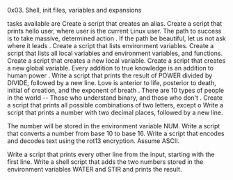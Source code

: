 0x03. Shell, init files, variables and expansions

tasks available are
Create a script that creates an alias.
Create a script that prints hello user, where user is the current Linux user.
The path to success is to take massive, determined action .
If the path be beautiful, let us not ask where it leads .
Create a script that lists environment variables.
Create a script that lists all local variables and environment variables, and functions.
Create a script that creates a new local variable.
Create a script that creates a new global variable.
Every addition to true knowledge is an addition to human power .
Write a script that prints the result of POWER divided by DIVIDE, followed by a new line.
Love is anterior to life, posterior to death, initial of creation, and the exponent of breath .
There are 10 types of people in the world -- Those who understand binary, and those who don't .
Create a script that prints all possible combinations of two letters, except o
Write a script that prints a number with two decimal places, followed by a new line.

The number will be stored in the environment variable NUM.
Write a script that converts a number from base 10 to base 16.
Write a script that encodes and decodes text using the rot13 encryption. Assume ASCII.

Write a script that prints every other line from the input, starting with the first line.
Write a shell script that adds the two numbers stored in the environment variables WATER and STIR and prints the result.
